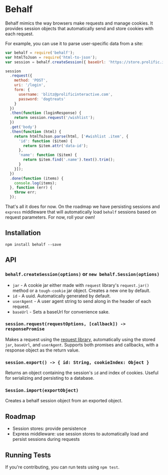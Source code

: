 # Behalf

Behalf mimics the way browsers make requests and manage cookies. It provides session objects that automatically send and store cookies with each request.

For example, you can use it to parse user-specific data from a site:

```javascript
var behalf = require('behalf');
var htmlToJson = require('html-to-json');
var session = behalf.createSession({ baseUrl: 'https://store.prolific.io' });

session
  .request({
    method: 'POST',
    uri: '/login',
    form: {
      username: 'blitz@prolificinteractive.com',
      password: 'dogtreats'
    }
  })
  .then(function (loginResponse) {
    return session.request('/wishlist');
  })
  .get('body')
  .then(function (html) {
    return htmlToJson.parse(html, ['#wishlist .item', {
      'id': function ($item) {
        return $item.attr('data-id');
      },
      'name': function ($item) {
        return $item.find('.name').text().trim();
      }
    }]);
  })
  .done(function (items) {
    console.log(items);
  }, function (err) {
    throw err;
  });
```

That's all it does for now. On the roadmap we have persisting sessions and `express` middleware that will automatically load `behalf` sessions based on request parameters. For now, roll your own!

## Installation

`npm install behalf --save`

## API

### `behalf.createSession(options)` or `new behalf.Session(options)`

 - `jar` - A cookie jar either made with `request` library's `request.jar()` method or a `tough-cookie` jar object. Creates a new one by default.  
 - `id` - A uuid. Automatically generated by default.  
 - `userAgent` - A user agent string to send along in the header of each request.  
 - `baseUrl` - Sets a baseUrl for convenience sake.  

### `session.request(requestOptions, [callback]) -> responsePromise`

Makes a request using the [request library](https://github.com/request/request), automatically using the stored `jar`, `baseUrl`, and `userAgent`. Supports both promises and callbacks, with a response object as the return value.

### `session.export() -> { id: String, cookieIndex: Object }`

Returns an object containing the session's `id` and index of cookies. Useful for serializing and persisting to a database.

### `Session.import(exportObject)`

Creates a behalf session object from an exported object.

## Roadmap

 - Session stores: provide persistence  
 - Express middleware: use session stores to automatically load and persist sessions during requests  

## Running Tests

If you're contributing, you can run tests using `npm test`.
